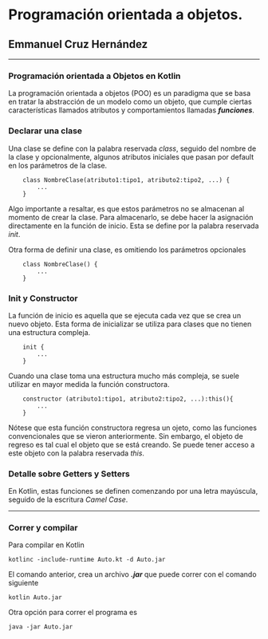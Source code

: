 # Programación orientada a objetos.
## Emmanuel Cruz Hernández

----

### Programación orientada a Objetos en Kotlin

La programación orientada a objetos (POO) es un paradigma que se basa en tratar la abstracción de un modelo como un objeto, que cumple ciertas características llamados atributos y comportamientos llamadas ***funciones***.

### Declarar una clase

Una clase se define con la palabra reservada _class_, seguido del nombre de la clase y opcionalmente, algunos atributos iniciales que pasan por default en los parámetros de la clase.

		class NombreClase(atributo1:tipo1, atributo2:tipo2, ...) {
			...
		}

Algo importante a resaltar, es que estos parámetros no se almacenan al momento de crear la clase. Para almacenarlo, se debe hacer la asignación directamente en la función de inicio. Esta se define por la palabra reservada _init_.

Otra forma de definir una clase, es omitiendo los parámetros opcionales

		class NombreClase() {
			...
		}

### Init y Constructor

La función de inicio es aquella que se ejecuta cada vez que se crea un nuevo objeto. Esta forma de inicializar se utiliza para clases que no tienen una estructura compleja.

		init {
			...
		}

Cuando una clase toma una estructura mucho más compleja, se suele utilizar en mayor medida la función constructora.

		constructor (atributo1:tipo1, atributo2:tipo2, ...):this(){
			...
		}

Nótese que esta función constructora regresa un ojeto, como las funciones convencionales que se vieron anteriormente. Sin embargo, el objeto de regreso es tal cual el objeto que se está creando. Se puede tener acceso a este objeto con la palabra reservada _this_.

### Detalle sobre Getters y Setters

En Kotlin, estas funciones se definen comenzando por una letra mayúscula, seguido de la escritura _Camel Case_.

----

### Correr y compilar

Para compilar en Kotlin

```
kotlinc -include-runtime Auto.kt -d Auto.jar
```

El comando anterior, crea un archivo ***.jar*** que puede correr con el comando siguiente

```
kotlin Auto.jar
```

Otra opción para correr el programa es

```
java -jar Auto.jar
```
